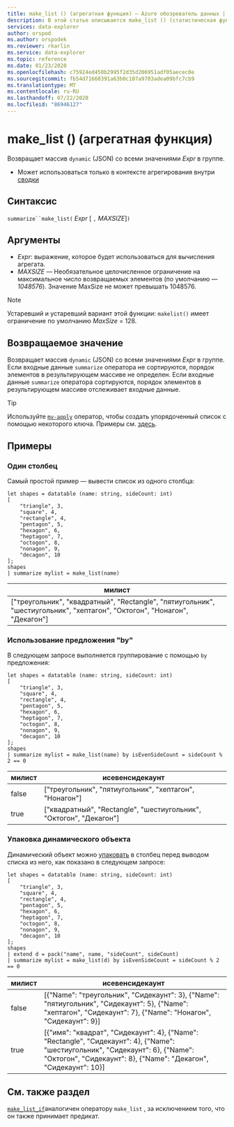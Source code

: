 ```yaml
---
title: make_list () (агрегатная функция) — Azure обозреватель данных | Документация Майкрософт
description: В этой статье описывается make_list () (статистическая функция) в обозреватель данных Azure.
services: data-explorer
author: orspod
ms.author: orspodek
ms.reviewer: rkarlin
ms.service: data-explorer
ms.topic: reference
ms.date: 01/23/2020
ms.openlocfilehash: c75924ed450b2995f2d35d206951adf05aecec0e
ms.sourcegitcommit: fb54d71660391a63b0c107a9703adea09bfc7cb9
ms.translationtype: MT
ms.contentlocale: ru-RU
ms.lasthandoff: 07/22/2020
ms.locfileid: "86946127"
---
```

# <a name="make_list-aggregation-function"></a>make_list () (агрегатная функция)

Возвращает массив `dynamic` (JSON) со всеми значениями *Expr* в группе.

* Может использоваться только в контексте агрегирования внутри [сводки](summarizeoperator.md)

## <a name="syntax"></a>Синтаксис

`summarize``make_list(` *Expr* [ `,` *MAXSIZE*]`)`

## <a name="arguments"></a>Аргументы

* *Expr*: выражение, которое будет использоваться для вычисления агрегата.
* *MAXSIZE* — Необязательное целочисленное ограничение на максимальное число возвращаемых элементов (по умолчанию — *1048576*). Значение MaxSize не может превышать 1048576.

> [!NOTE]
> Устаревший и устаревший вариант этой функции: `makelist()` имеет ограничение по умолчанию *MaxSize* = 128.

## <a name="returns"></a>Возвращаемое значение

Возвращает массив `dynamic` (JSON) со всеми значениями *Expr* в группе.
Если входные данные `summarize` оператора не сортируются, порядок элементов в результирующем массиве не определен.
Если входные данные `summarize` оператора сортируются, порядок элементов в результирующем массиве отслеживает входные данные.

> [!TIP]
> Используйте [`mv-apply`](./mv-applyoperator.md) оператор, чтобы создать упорядоченный список с помощью некоторого ключа. Примеры см. [здесь](./mv-applyoperator.md#using-the-mv-apply-operator-to-sort-the-output-of-makelist-aggregate-by-some-key).

## <a name="examples"></a>Примеры

### <a name="one-column"></a>Один столбец

Самый простой пример — вывести список из одного столбца:

```kusto
let shapes = datatable (name: string, sideCount: int)
[
    "triangle", 3,
    "square", 4,
    "rectangle", 4,
    "pentagon", 5,
    "hexagon", 6,
    "heptagon", 7,
    "octogon", 8,
    "nonagon", 9,
    "decagon", 10
];
shapes
| summarize mylist = make_list(name)
```

|милист|
|---|
|["треугольник", "квадратный", "Rectangle", "пятиугольник", "шестиугольник", "хептагон", "Октогон", "Нонагон", "Декагон"]|

### <a name="using-the-by-clause"></a>Использование предложения "by"

В следующем запросе выполняется группирование с помощью `by` предложения:

```kusto
let shapes = datatable (name: string, sideCount: int)
[
    "triangle", 3,
    "square", 4,
    "rectangle", 4,
    "pentagon", 5,
    "hexagon", 6,
    "heptagon", 7,
    "octogon", 8,
    "nonagon", 9,
    "decagon", 10
];
shapes
| summarize mylist = make_list(name) by isEvenSideCount = sideCount % 2 == 0
```

|милист|исевенсидекаунт|
|---|---|
|false|["треугольник", "пятиугольник", "хептагон", "Нонагон"]|
|true|["квадратный", "Rectangle", "шестиугольник", "Октогон", "Декагон"]|

### <a name="packing-a-dynamic-object"></a>Упаковка динамического объекта

Динамический объект можно [упаковать](./packfunction.md) в столбец перед выводом списка из него, как показано в следующем запросе:

```kusto
let shapes = datatable (name: string, sideCount: int)
[
    "triangle", 3,
    "square", 4,
    "rectangle", 4,
    "pentagon", 5,
    "hexagon", 6,
    "heptagon", 7,
    "octogon", 8,
    "nonagon", 9,
    "decagon", 10
];
shapes
| extend d = pack("name", name, "sideCount", sideCount)
| summarize mylist = make_list(d) by isEvenSideCount = sideCount % 2 == 0
```

|милист|исевенсидекаунт|
|---|---|
|false|[{"Name": "треугольник", "Сидекаунт": 3}, {"Name": "пятиугольник", "Сидекаунт": 5}, {"Name": "хептагон", "Сидекаунт": 7}, {"Name": "Нонагон", "Сидекаунт": 9}]|
|true|[{"имя": "квадрат", "Сидекаунт": 4}, {"Name": "Rectangle", "Сидекаунт": 4}, {"Name": "шестиугольник", "Сидекаунт": 6}, {"Name": "Октогон", "Сидекаунт": 8}, {"Name": "Декагон", "Сидекаунт": 10}]|

## <a name="see-also"></a>См. также раздел

[`make_list_if`](./makelistif-aggfunction.md)аналогичен оператору `make_list` , за исключением того, что он также принимает предикат.
